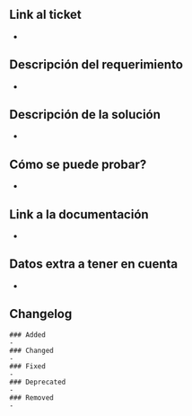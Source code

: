 ## Link al ticket
-
## Descripción del requerimiento
-
## Descripción de la solución
-
## Cómo se puede probar?
-
## Link a la documentación
-
## Datos extra a tener en cuenta
-
## Changelog
```
### Added
- 
### Changed
- 
### Fixed
- 
### Deprecated
- 
### Removed
- 
```
